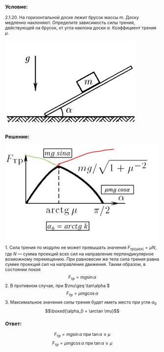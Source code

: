 ###  Условие: 

$2.1.20.$ На горизонтальной доске лежит брусок массы $m$. Доску медленно наклоняют. Определите зависимость силы трения, действующей на брусок, от угла наклона доски $\alpha$. Коэффициент трения $\mu$. 

![ К задаче 2.1.20 |429x281, 42%](../../img/2.1.20/statement.png)

###  Решение: 

![ Зависимость силы трения от угла наклона доски |994x612, 59%](../../img/2.1.20/sol.png)

1\. Сила трения по модулю не может превышать значения $F_{тр(шах)} = \mu N$, где $N$ — сумма проекций всех сил на направление перпендикулярное возможному перемещению. При равновесии же тела сила трения равна сумме проекций сил на направление движения. Таким образом, в состоянии покоя $$F_{тр} = mg \sin\alpha$$ 2\. В противном случае, при $\mu\geq \tan\alpha $ $$F_{тр} = \mu mg \cos\alpha$$ 3\. Максимальное значение силы трения будет иметь место при угле $\alpha_0$ $$\boxed{\alpha_0 = \arctan \mu}$$ 

###  Ответ: 

$$F_{тр} = mg \sin\alpha\text{ при }\tan\alpha\leq \mu$$ $$F_{тр} = \mu mg \cos\alpha\text{ при }\tan\alpha\geq \mu$$ 
